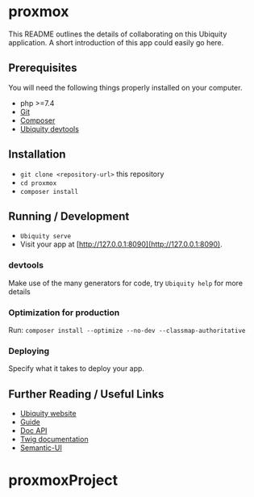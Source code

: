 # proxmox

This README outlines the details of collaborating on this Ubiquity application.
A short introduction of this app could easily go here.

## Prerequisites

You will need the following things properly installed on your computer.

* php >=7.4
* [Git](https://git-scm.com/)
* [Composer](https://getcomposer.org)
* [Ubiquity devtools](https://ubiquity.kobject.net/)

## Installation

* `git clone <repository-url>` this repository
* `cd proxmox`
* `composer install`

## Running / Development

* `Ubiquity serve`
* Visit your app at [http://127.0.0.1:8090](http://127.0.0.1:8090).

### devtools

Make use of the many generators for code, try `Ubiquity help` for more details

### Optimization for production

Run:
`composer install --optimize --no-dev --classmap-authoritative`

### Deploying

Specify what it takes to deploy your app.

## Further Reading / Useful Links

* [Ubiquity website](https://ubiquity.kobject.net/)
* [Guide](http://micro-framework.readthedocs.io/en/latest/?badge=latest)
* [Doc API](https://api.kobject.net/ubiquity/)
* [Twig documentation](https://twig.symfony.com)
* [Semantic-UI](https://semantic-ui.com)
# proxmoxProject
